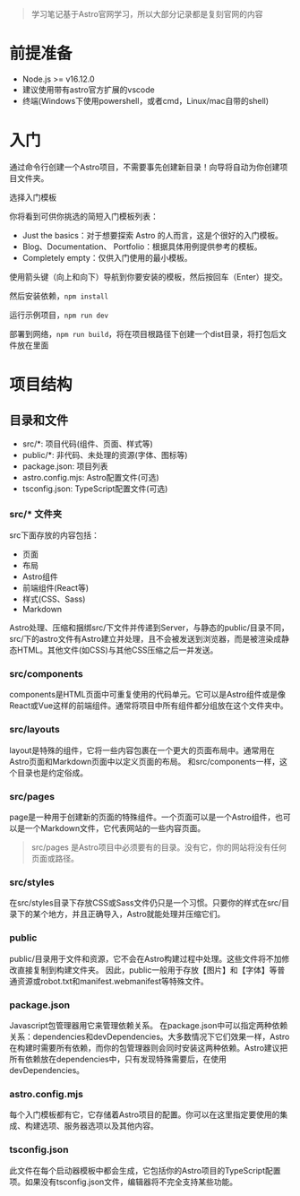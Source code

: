> 学习笔记基于Astro官网学习，所以大部分记录都是复刻官网的内容

# 前提准备
 - Node.js >= v16.12.0
 - 建议使用带有astro官方扩展的vscode
 - 终端(Windows下使用powershell，或者cmd，Linux/mac自带的shell)


# 入门
通过命令行创建一个Astro项目，不需要事先创建新目录！向导将自动为你创建项目文件夹。

选择入门模板

你将看到可供你挑选的简短入门模板列表：

- Just the basics：对于想要探索 Astro 的人而言，这是个很好的入门模板。
- Blog、Documentation、 Portfolio：根据具体用例提供参考的模板。
- Completely empty：仅供入门使用的最小模板。

使用箭头键（向上和向下）导航到你要安装的模板，然后按回车（Enter）提交。

然后安装依赖，`npm install`

运行示例项目，`npm run dev`

部署到网络，`npm run build`，将在项目根路径下创建一个dist目录，将打包后文件放在里面

# 项目结构

## 目录和文件

- src/*: 项目代码(组件、页面、样式等)
- public/*: 非代码、未处理的资源(字体、图标等)
- package.json: 项目列表
- astro.config.mjs: Astro配置文件(可选)
- tsconfig.json: TypeScript配置文件(可选)

### src/* 文件夹

src下面存放的内容包括：
- 页面
- 布局
- Astro组件
- 前端组件(React等)
- 样式(CSS、Sass)
- Markdown

Astro处理、压缩和捆绑src/下文件并传递到Server，与静态的public/目录不同，src/下的astro文件有Astro建立并处理，且不会被发送到浏览器，而是被渲染成静态HTML。其他文件(如CSS)与其他CSS压缩之后一并发送。

### src/components

components是HTML页面中可重复使用的代码单元。它可以是Astro组件或是像React或Vue这样的前端组件。通常将项目中所有组件都分组放在这个文件夹中。

### src/layouts

layout是特殊的组件，它将一些内容包裹在一个更大的页面布局中。通常用在Astro页面和Markdown页面中以定义页面的布局。
和src/components一样，这个目录也是约定俗成。

### src/pages

page是一种用于创建新的页面的特殊组件。一个页面可以是一个Astro组件，也可以是一个Markdown文件，它代表网站的一些内容页面。

> src/pages 是Astro项目中必须要有的目录。没有它，你的网站将没有任何页面或路径。

### src/styles

在src/styles目录下存放CSS或Sass文件仍只是一个习惯。只要你的样式在src/目录下的某个地方，并且正确导入，Astro就能处理并压缩它们。

### public

public/目录用于文件和资源，它不会在Astro构建过程中处理。这些文件将不加修改直接复制到构建文件夹。
因此，public一般用于存放【图片】和【字体】等普通资源或robot.txt和manifest.webmanifest等特殊文件。

### package.json

Javascript包管理器用它来管理依赖关系。
在package.json中可以指定两种依赖关系：dependencies和devDependencies。大多数情况下它们效果一样，Astro在构建时需要所有依赖，而你的包管理器则会同时安装这两种依赖。Astro建议把所有依赖放在dependencies中，只有发现特殊需要后，在使用devDependencies。

### astro.config.mjs

每个入门模板都有它，它存储着Astro项目的配置。你可以在这里指定要使用的集成、构建选项、服务器选项以及其他内容。


### tsconfig.json

此文件在每个启动器模板中都会生成，它包括你的Astro项目的TypeScript配置项。如果没有tsconfig.json文件，编辑器将不完全支持某些功能。

